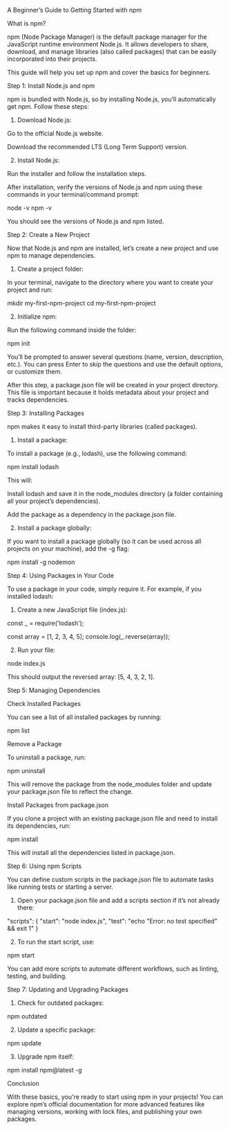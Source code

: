 A Beginner’s Guide to Getting Started with npm

What is npm?

npm (Node Package Manager) is the default package manager for the JavaScript runtime environment Node.js. It allows developers to share, download, and manage libraries (also called packages) that can be easily incorporated into their projects.

This guide will help you set up npm and cover the basics for beginners.

Step 1: Install Node.js and npm

npm is bundled with Node.js, so by installing Node.js, you’ll automatically get npm. Follow these steps:

1. Download Node.js:

Go to the official Node.js website.

Download the recommended LTS (Long Term Support) version.



2. Install Node.js:

Run the installer and follow the installation steps.

After installation, verify the versions of Node.js and npm using these commands in your terminal/command prompt:

node -v
npm -v

You should see the versions of Node.js and npm listed.




Step 2: Create a New Project

Now that Node.js and npm are installed, let’s create a new project and use npm to manage dependencies.

1. Create a project folder:

In your terminal, navigate to the directory where you want to create your project and run:

mkdir my-first-npm-project
cd my-first-npm-project



2. Initialize npm:

Run the following command inside the folder:

npm init

You’ll be prompted to answer several questions (name, version, description, etc.). You can press Enter to skip the questions and use the default options, or customize them.

After this step, a package.json file will be created in your project directory. This file is important because it holds metadata about your project and tracks dependencies.




Step 3: Installing Packages

npm makes it easy to install third-party libraries (called packages).

1. Install a package:

To install a package (e.g., lodash), use the following command:

npm install lodash

This will:

Install lodash and save it in the node_modules directory (a folder containing all your project’s dependencies).

Add the package as a dependency in the package.json file.




2. Install a package globally:

If you want to install a package globally (so it can be used across all projects on your machine), add the -g flag:

npm install -g nodemon




Step 4: Using Packages in Your Code

To use a package in your code, simply require it. For example, if you installed lodash:

1. Create a new JavaScript file (index.js):

const _ = require('lodash');

const array = [1, 2, 3, 4, 5];
console.log(_.reverse(array));


2. Run your file:

node index.js



This should output the reversed array: [5, 4, 3, 2, 1].

Step 5: Managing Dependencies

Check Installed Packages

You can see a list of all installed packages by running:

npm list

Remove a Package

To uninstall a package, run:

npm uninstall <package-name>

This will remove the package from the node_modules folder and update your package.json file to reflect the change.

Install Packages from package.json

If you clone a project with an existing package.json file and need to install its dependencies, run:

npm install

This will install all the dependencies listed in package.json.

Step 6: Using npm Scripts

You can define custom scripts in the package.json file to automate tasks like running tests or starting a server.

1. Open your package.json file and add a scripts section if it’s not already there:

"scripts": {
  "start": "node index.js",
  "test": "echo \"Error: no test specified\" && exit 1"
}


2. To run the start script, use:

npm start



You can add more scripts to automate different workflows, such as linting, testing, and building.

Step 7: Updating and Upgrading Packages

1. Check for outdated packages:

npm outdated


2. Update a specific package:

npm update <package-name>


3. Upgrade npm itself:

npm install npm@latest -g



Conclusion

With these basics, you're ready to start using npm in your projects! You can explore npm’s official documentation for more advanced features like managing versions, working with lock files, and publishing your own packages.

